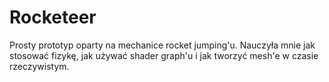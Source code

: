 # Rocketeer
 Prosty prototyp oparty na mechanice rocket jumping'u.
 Nauczyła mnie jak stosować fizykę, jak używać shader graph'u i jak tworzyć mesh'e w czasie rzeczywistym.
